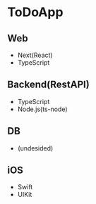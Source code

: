 # ToDoApp

## Web

- Next(React)
- TypeScript

## Backend(RestAPI)

- TypeScript
- Node.js(ts-node)

## DB

- (undesided)

## iOS

- Swift
- UIKit
